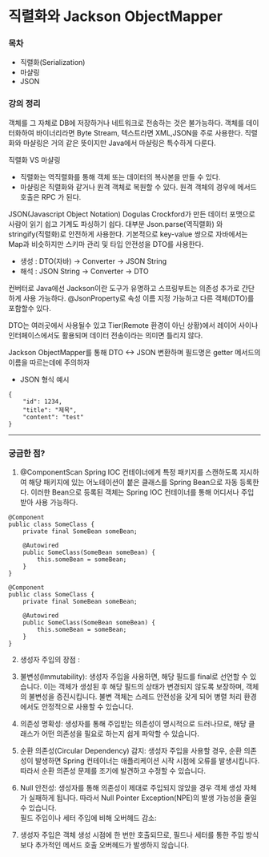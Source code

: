 # 직렬화와 Jackson ObjectMapper

### 목차
- 직렬화(Serialization)
- 마샬링
- JSON

### 강의 정리
객체를 그 자체로 DB에 저장하거나 네트워크로 전송하는 것은 불가능하다. 
객체를 데이터화하여 바이너리라면 Byte Stream, 텍스트라면 XML,JSON을 주로 사용한다.
직렬화와 마샬링은 거의 같은 뜻이지만 Java에서 마샬링은 특수하게 다룬다.

직렬화 VS 마샬링 
- 직렬화는 역직렬화를 통해 객체 또는 데이터의 복사본을 만들 수 있다. 
- 마샬링은 직렬화와 같거나 원격 객체로 복원할 수 있다. 원격 객체의 경우에 메서드 호출은 RPC 가 된다.

JSON(Javascript Object Notation)
Dogulas Crockford가 만든 데이터 포맷으로 사람이 읽기 쉽고 기계도 파싱하기 쉽다. 
대부분 Json.parse(역직렬화) 와 stringify(직렬화)로 안전하게 사용한다.
기본적으로 key-value 쌍으로 자바에서는 Map과 비슷하지만 스키마 관리 및 타입 안전성을 DTO를 사용한다.

- 생성 : DTO(자바) -> Converter -> JSON String
- 해석 : JSON String -> Converter -> DTO

컨버터로 Java에선 Jackson이란 도구가 유명하고 스프링부트는 의존성 추가로 간단하게 사용 가능하다.
@JsonProperty로 속성 이름 지정 가능하고 다른 객체(DTO)를 포함할수 있다.

DTO는 여러곳에서 사용될수 있고 Tier(Remote 환경이 아닌 상황)에서 레이어 사이나 인터페이스에서도 활용되며
데이터 전송이라는 의미면 틀리지 않다.

Jackson ObjectMapper를 통해 DTO <-> JSON 변환하며 필드명은 getter 메서드의 이름을 따르는데에 주의하자
- JSON 형식 예시
```
{
    "id": 1234,
    "title": "제목",
    "content": "test"
}
```



***

### 궁금한 점?
1. @ComponentScan
Spring IOC 컨테이너에게 특정 패키지를 스캔하도록 지시하여 해당 패키지에 있는 어노테이션이 붙은 클래스를 Spring Bean으로 자동 등록한다.
이러한 Bean으로 등록된 객체는 Spring IOC 컨테이너를 통해 어디서나 주입 받아 사용 가능하다.
```
@Component
public class SomeClass {
    private final SomeBean someBean;

    @Autowired
    public SomeClass(SomeBean someBean) {
        this.someBean = someBean;
    }
}

@Component
public class SomeClass {
    private final SomeBean someBean;

    @Autowired
    public SomeClass(SomeBean someBean) {
        this.someBean = someBean;
    }
}
```
2. 생성자 주입의 장점 :

1. 불변성(Immutability): 생성자 주입을 사용하면, 해당 필드를 final로 선언할 수 있습니다. 이는 객체가 생성된 후 해당 필드의 상태가 변경되지 않도록 보장하며, 객체의 불변성을 증진시킵니다. 불변 객체는 스레드 안전성을 갖게 되어 병렬 처리 환경에서도 안정적으로 사용할 수 있습니다. <br>
2. 의존성 명확성: 생성자를 통해 주입받는 의존성이 명시적으로 드러나므로, 해당 클래스가 어떤 의존성을 필요로 하는지 쉽게 파악할 수 있습니다. <br>
3. 순환 의존성(Circular Dependency) 감지: 생성자 주입을 사용할 경우, 순환 의존성이 발생하면 Spring 컨테이너는 애플리케이션 시작 시점에 오류를 발생시킵니다. 따라서 순환 의존성 문제를 조기에 발견하고 수정할 수 있습니다. <br>
4. Null 안전성: 생성자를 통해 의존성이 제대로 주입되지 않았을 경우 객체 생성 자체가 실패하게 됩니다. 따라서 Null Pointer Exception(NPE)의 발생 가능성을 줄일 수 있습니다. <br>
필드 주입이나 세터 주입에 비해 오버헤드 감소: <br>
5. 생성자 주입은 객체 생성 시점에 한 번만 호출되므로, 필드나 세터를 통한 주입 방식보다 추가적인 메서드 호출 오버헤드가 발생하지 않습니다. <br>